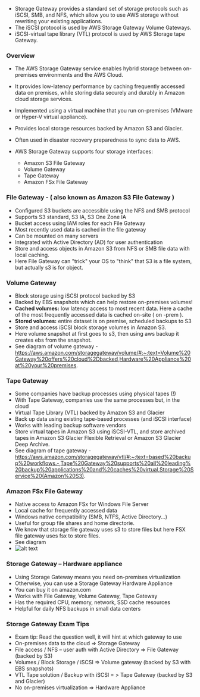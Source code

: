 - Storage Gateway provides a standard set of storage protocols such as iSCSI, SMB, and NFS, which allow you to use AWS storage without rewriting your existing applications.
- The iSCSI protocol is used by AWS Storage Gateway Volume Gateways.
- iSCSI-virtual tape library (VTL) protocol is used by AWS Storage tape Gateway.

### Overview 
- The AWS Storage Gateway service enables hybrid storage between on-premises environments and the AWS Cloud.

- It provides low-latency performance by caching frequently accessed data on premises, while storing data securely and durably in Amazon cloud storage services.

- Implemented using a virtual machine that you run on-premises (VMware or Hyper-V virtual appliance).

- Provides local storage resources backed by Amazon S3 and Glacier.

- Often used in disaster recovery preparedness to sync data to AWS.

- AWS Storage Gateway supports four storage interfaces: 
    - Amazon S3 File Gateway
    - Volume Gateway
    - Tape Gateway
    - Amazon FSx File Gateway

### File Gateway - ( also known as Amazon S3 File Gateway )
- Configured S3 buckets are accessible using the NFS and SMB protocol
- Supports S3 standard, S3 IA, S3 One Zone IA
- Bucket access using IAM roles for each File Gateway
- Most recently used data is cached in the file gateway
- Can be mounted on many servers
- Integrated with Active Directory (AD) for user authentication
- Store and access objects in Amazon S3 from NFS or SMB file data with local caching.
- Here File Gateway can "trick" your OS to "think" that S3 is a file system, but actually s3 is for object.


### Volume Gateway
- Block storage using iSCSI protocol backed by S3
- Backed by EBS snapshots which can help restore on-premises volumes!
- **Cached volumes:** low latency access to most recent data. Here a cache of the most frequently accessed data is cached on-site ( on -prem ). 
- **Stored volumes:** entire dataset is on premise, scheduled backups to S3
- Store and access iSCSI block storage volumes in Amazon S3.
- Here volume snapshot at first goes to s3, then using aws backup it creates ebs from the snapshot.
- See diagram of volume gateway -https://aws.amazon.com/storagegateway/volume/#:~:text=Volume%20Gateway%20offers%20cloud%2Dbacked,Hardware%20Appliance%20at%20your%20premises.



### Tape Gateway
- Some companies have backup processes using physical tapes (!)
- With Tape Gateway, companies use the same processes but, in the cloud
- Virtual Tape Library (VTL) backed by Amazon S3 and Glacier
- Back up data using existing tape-based processes (and iSCSI interface)
- Works with leading backup software vendors
- Store virtual tapes in Amazon S3 using iSCSI-VTL, and store archived tapes in Amazon S3 Glacier Flexible Retrieval or Amazon S3 Glacier Deep Archive.
- See diagram of tape gateway - https://aws.amazon.com/storagegateway/vtl/#:~:text=based%20backup%20workflows.-,Tape%20Gateway%20supports%20all%20leading%20backup%20applications%20and%20caches%20virtual,Storage%20Service%20(Amazon%20S3).


### Amazon FSx File Gateway
- Native access to Amazon FSx for Windows File Server
- Local cache for frequently accessed data
- Windows native compatibility (SMB, NTFS, Active Directory...) 
- Useful for group file shares and home directorie.
- We know that storage file gateway uses s3 to store files but here FSX file gateway uses fsx to store files.
- See diagram 
- ![alt text]([http://url/to/img.png](https://github.com/arghya-roy/AWS_Certified_Solutions_Architect_Associate_notes/blob/main/Storage/Storate_Gateway/WhatsApp%20Image%202022-08-08%20at%205.51.06%20PM.jpeg))



### Storage Gateway – Hardware appliance
- Using Storage Gateway means you need on-premises virtualization
- Otherwise, you can use a Storage Gateway Hardware Appliance
- You can buy it on amazon.com
- Works with File Gateway, Volume Gateway, Tape Gateway
- Has the required CPU, memory, network, SSD cache resources
- Helpful for daily NFS backups in small data centers




### Storage Gateway Exam Tips 

- Exam tip: Read the question well, it will hint at which gateway to use
- On-premises data to the cloud => Storage Gateway
- File access / NFS – user auth with Active Directory => File Gateway 
(backed by S3)
- Volumes / Block Storage / iSCSI => Volume gateway 
(backed by S3 with EBS snapshots)
- VTL Tape solution / Backup with iSCSI = > Tape Gateway
(backed by S3 and Glacier)
- No on-premises virtualization => Hardware Appliance

